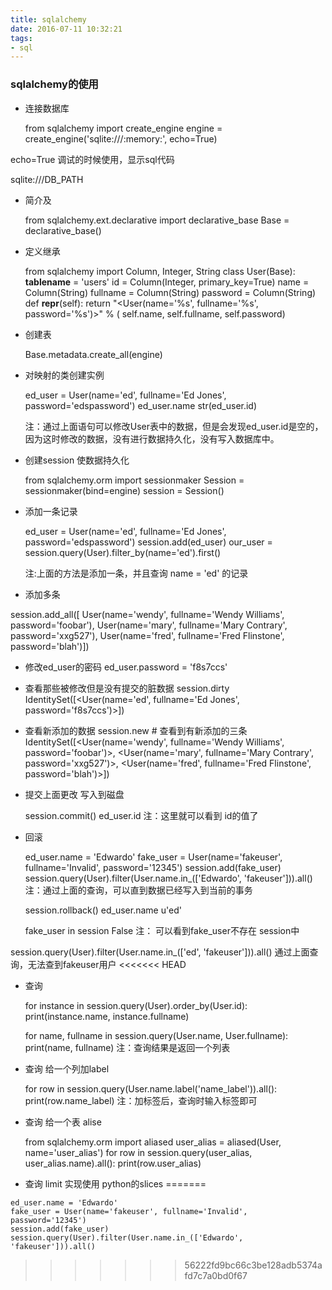 ```yaml
---
title: sqlalchemy
date: 2016-07-11 10:32:21
tags:
- sql
---
```

### sqlalchemy的使用
<!-- more -->
+ 连接数据库


    from sqlalchemy import create_engine
    engine = create_engine('sqlite:///:memory:', echo=True)

echo=True  调试的时候使用，显示sql代码

sqlite:///DB_PATH

<!-- more -->
+ 简介及


    from sqlalchemy.ext.declarative import declarative_base
    Base = declarative_base()

+ 定义继承


    from sqlalchemy import Column, Integer, String
    class User(Base):
    __tablename__ = 'users'
    id = Column(Integer, primary_key=True)
    name = Column(String)
    fullname = Column(String)
    password = Column(String)
    def __repr__(self):
        return "<User(name='%s', fullname='%s', password='%s')>" % (
                             self.name, self.fullname, self.password)


+ 创建表


    Base.metadata.create_all(engine)

+ 对映射的类创建实例


    ed_user = User(name='ed', fullname='Ed Jones', password='edspassword')
    ed_user.name
    str(ed_user.id)

  注：通过上面语句可以修改User表中的数据，但是会发现ed_user.id是空的，因为这时修改的数据，没有进行数据持久化，没有写入数据库中。


+ 创建session 使数据持久化


    from sqlalchemy.orm import sessionmaker
    Session = sessionmaker(bind=engine)
    session = Session()

+ 添加一条记录


    ed_user = User(name='ed', fullname='Ed Jones', password='edspassword')
    session.add(ed_user)
    our_user = session.query(User).filter_by(name='ed').first()

   注:上面的方法是添加一条，并且查询 name = 'ed' 的记录

+ 添加多条

session.add_all([
     User(name='wendy', fullname='Wendy Williams', password='foobar'),
     User(name='mary', fullname='Mary Contrary', password='xxg527'),
     User(name='fred', fullname='Fred Flinstone', password='blah')])

+ 修改ed_user的密码
ed_user.password = 'f8s7ccs'

+ 查看那些被修改但是没有提交的脏数据
session.dirty
IdentitySet([<User(name='ed', fullname='Ed Jones', password='f8s7ccs')>])

+ 查看新添加的数据
session.new  # 查看到有新添加的三条
IdentitySet([<User(name='wendy', fullname='Wendy Williams', password='foobar')>,
<User(name='mary', fullname='Mary Contrary', password='xxg527')>,
<User(name='fred', fullname='Fred Flinstone', password='blah')>])

+ 提交上面更改 写入到磁盘


    session.commit()
    ed_user.id
注：这里就可以看到 id的值了

+ 回滚


    ed_user.name = 'Edwardo'
    fake_user = User(name='fakeuser', fullname='Invalid', password='12345')
    session.add(fake_user)
    session.query(User).filter(User.name.in_(['Edwardo', 'fakeuser'])).all()
注：通过上面的查询，可以直到数据已经写入到当前的事务


    session.rollback()
    ed_user.name
u'ed'


    fake_user in session
False
注： 可以看到fake_user不存在 session中

session.query(User).filter(User.name.in_(['ed', 'fakeuser'])).all()
通过上面查询，无法查到fakeuser用户
<<<<<<< HEAD
+ 查询


    for instance in session.query(User).order_by(User.id):
        print(instance.name, instance.fullname)

    for name, fullname in session.query(User.name, User.fullname):
        print(name, fullname)
注：查询结果是返回一个列表

+ 查询 给一个列加label


    for row in session.query(User.name.label('name_label')).all():
    print(row.name_label)
注：加标签后，查询时输入标签即可

+ 查询 给一个表 alise

    from sqlalchemy.orm import aliased
    user_alias = aliased(User, name='user_alias')
    for row in session.query(user_alias, user_alias.name).all():
        print(row.user_alias)

 + 查询 limit 实现使用 python的slices
=======
```
ed_user.name = 'Edwardo'
fake_user = User(name='fakeuser', fullname='Invalid', password='12345')
session.add(fake_user)
session.query(User).filter(User.name.in_(['Edwardo', 'fakeuser'])).all()
```
>>>>>>> 56222fd9bc66c3be128adb5374afd7c7a0bd0f67
